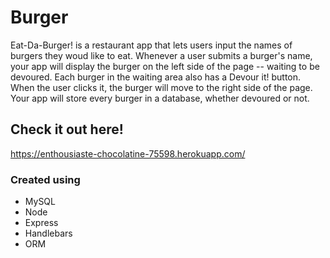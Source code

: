 # Burger
Eat-Da-Burger! is a restaurant app that lets users input the names of burgers they woud like to eat.  Whenever a user submits a burger's name, your app will display the burger on the left side of the page -- waiting to be devoured.  Each burger in the waiting area also has a Devour it! button.  When the user clicks it, the burger will move to the right side of the page.
Your app will store every burger in a database, whether devoured or not.

## Check it out here!

https://enthousiaste-chocolatine-75598.herokuapp.com/


### Created using
- MySQL
- Node
- Express
- Handlebars
- ORM
 